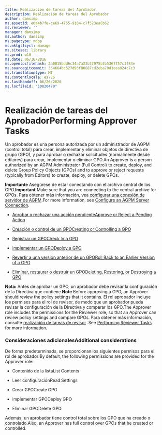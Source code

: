 ```yaml
---
title: Realización de tareas del Aprobador
description: Realización de tareas del Aprobador
author: dansimp
ms.assetid: e0a4b7fe-ce69-4755-9104-c7f523ea6b62
ms.reviewer: ''
manager: dansimp
ms.author: dansimp
ms.pagetype: mdop
ms.mktglfcycl: manage
ms.sitesec: library
ms.prod: w10
ms.date: 06/16/2016
ms.openlocfilehash: 2a0815bdd6c34a7a23b27075b3b5367757c1f84e
ms.sourcegitcommit: 354664bc527d93f80687cd2eba70d1eea024c7c3
ms.translationtype: MT
ms.contentlocale: es-ES
ms.lasthandoff: 06/26/2020
ms.locfileid: "10820470"
---
```

# <span data-ttu-id="4dc79-103">Realización de tareas del Aprobador</span><span class="sxs-lookup"><span data-stu-id="4dc79-103">Performing Approver Tasks</span></span>


<span data-ttu-id="4dc79-104">Un aprobador es una persona autorizada por un administrador de AGPM (control total) para crear, implementar y eliminar objetos de directiva de grupo (GPO), y para aprobar o rechazar solicitudes (normalmente desde editores) para crear, implementar o eliminar GPO.</span><span class="sxs-lookup"><span data-stu-id="4dc79-104">An Approver is a person authorized by an AGPM Administrator (Full Control) to create, deploy, and delete Group Policy Objects (GPOs) and to approve or reject requests (typically from Editors) to create, deploy, or delete GPOs.</span></span>

<span data-ttu-id="4dc79-105">**Importante**  Asegúrese de estar conectando con el archivo central de los GPO.</span><span class="sxs-lookup"><span data-stu-id="4dc79-105">**Important** Make sure that you are connecting to the central archive for GPOs.</span></span> <span data-ttu-id="4dc79-106">Para obtener más información, vea [configurar una conexión de servidor de AGPM](configure-an-agpm-server-connection-agpm40.md).</span><span class="sxs-lookup"><span data-stu-id="4dc79-106">For more information, see [Configure an AGPM Server Connection](configure-an-agpm-server-connection-agpm40.md).</span></span>

 

-   [<span data-ttu-id="4dc79-107">Aprobar o rechazar una acción pendiente</span><span class="sxs-lookup"><span data-stu-id="4dc79-107">Approve or Reject a Pending Action</span></span>](approve-or-reject-a-pending-action-agpm40.md)

-   [<span data-ttu-id="4dc79-108">Creación o control de un GPO</span><span class="sxs-lookup"><span data-stu-id="4dc79-108">Creating or Controlling a GPO</span></span>](creating-or-controlling-a-gpo-agpm40-app.md)

-   [<span data-ttu-id="4dc79-109">Registrar un GPO</span><span class="sxs-lookup"><span data-stu-id="4dc79-109">Check In a GPO</span></span>](check-in-a-gpo-agpm40.md)

-   [<span data-ttu-id="4dc79-110">Implementar un GPO</span><span class="sxs-lookup"><span data-stu-id="4dc79-110">Deploy a GPO</span></span>](deploy-a-gpo-agpm40.md)

-   [<span data-ttu-id="4dc79-111">Revertir a una versión anterior de un GPO</span><span class="sxs-lookup"><span data-stu-id="4dc79-111">Roll Back to an Earlier Version of a GPO</span></span>](roll-back-to-an-earlier-version-of-a-gpo-agpm40.md)

-   [<span data-ttu-id="4dc79-112">Eliminar, restaurar o destruir un GPO</span><span class="sxs-lookup"><span data-stu-id="4dc79-112">Deleting, Restoring, or Destroying a GPO</span></span>](deleting-restoring-or-destroying-a-gpo-agpm40.md)

<span data-ttu-id="4dc79-113">**Nota:**  Antes de aprobar un GPO, un aprobador debe revisar la configuración de la Directiva que contiene.</span><span class="sxs-lookup"><span data-stu-id="4dc79-113">**Note** Before approving a GPO, an Approver should review the policy settings that it contains.</span></span> <span data-ttu-id="4dc79-114">El rol aprobador incluye los permisos para el rol de revisor, de modo que un aprobador pueda revisar la configuración de la Directiva y comparar los GPO.</span><span class="sxs-lookup"><span data-stu-id="4dc79-114">The Approver role includes the permissions for the Reviewer role, so that an Approver can review policy settings and compare GPOs.</span></span> <span data-ttu-id="4dc79-115">Para obtener más información, consulte [realización de tareas de revisor](performing-reviewer-tasks-agpm40.md) .</span><span class="sxs-lookup"><span data-stu-id="4dc79-115">See [Performing Reviewer Tasks](performing-reviewer-tasks-agpm40.md) for more information.</span></span>

 

### <span data-ttu-id="4dc79-116">Consideraciones adicionales</span><span class="sxs-lookup"><span data-stu-id="4dc79-116">Additional considerations</span></span>

<span data-ttu-id="4dc79-117">De forma predeterminada, se proporcionan los siguientes permisos para el rol de aprobador:</span><span class="sxs-lookup"><span data-stu-id="4dc79-117">By default, the following permissions are provided for the Approver role:</span></span>

-   <span data-ttu-id="4dc79-118">Contenido de la lista</span><span class="sxs-lookup"><span data-stu-id="4dc79-118">List Contents</span></span>

-   <span data-ttu-id="4dc79-119">Leer configuración</span><span class="sxs-lookup"><span data-stu-id="4dc79-119">Read Settings</span></span>

-   <span data-ttu-id="4dc79-120">Crear GPO</span><span class="sxs-lookup"><span data-stu-id="4dc79-120">Create GPO</span></span>

-   <span data-ttu-id="4dc79-121">Implementar GPO</span><span class="sxs-lookup"><span data-stu-id="4dc79-121">Deploy GPO</span></span>

-   <span data-ttu-id="4dc79-122">Eliminar GPO</span><span class="sxs-lookup"><span data-stu-id="4dc79-122">Delete GPO</span></span>

<span data-ttu-id="4dc79-123">Además, un aprobador tiene control total sobre los GPO que ha creado o controlado.</span><span class="sxs-lookup"><span data-stu-id="4dc79-123">Also, an Approver has full control over GPOs that he created or controlled.</span></span>

 

 





